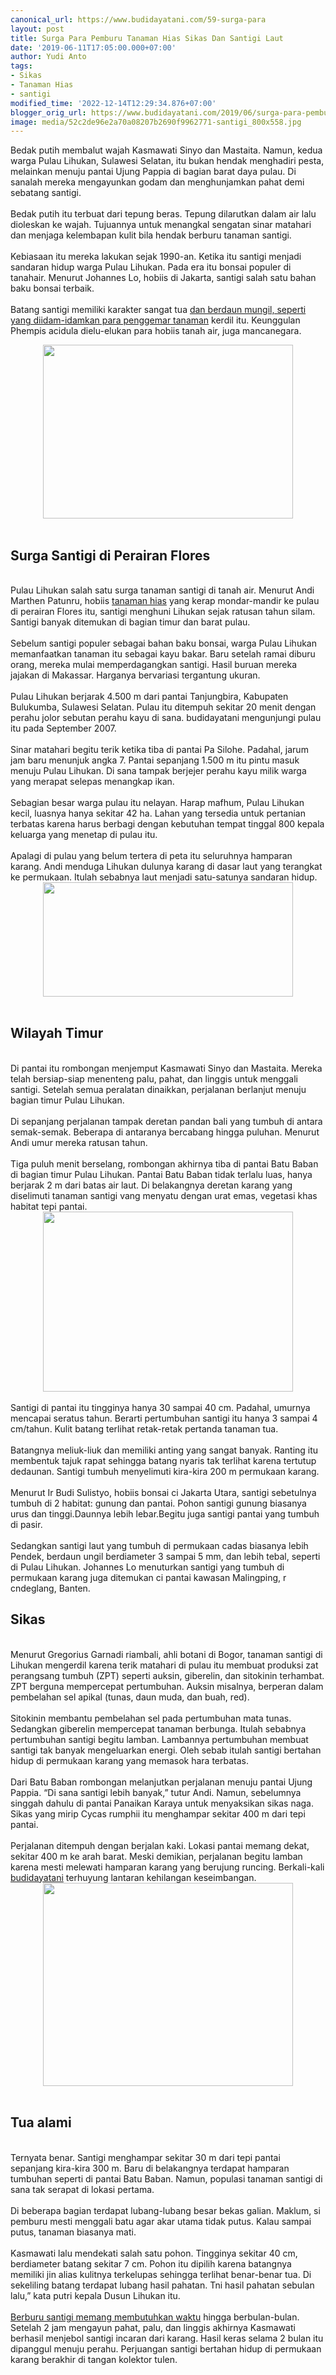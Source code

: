 ```yaml
---
canonical_url: https://www.budidayatani.com/59-surga-para
layout: post
title: Surga Para Pemburu Tanaman Hias Sikas Dan Santigi Laut
date: '2019-06-11T17:05:00.000+07:00'
author: Yudi Anto
tags:
- Sikas
- Tanaman Hias
- santigi
modified_time: '2022-12-14T12:29:34.876+07:00'
blogger_orig_url: https://www.budidayatani.com/2019/06/surga-para-pemburu-tanaman-hias-sikas.html
image: media/52c2de96e2a70a08207b2690f9962771-santigi_800x558.jpg
---
```

Bedak putih membalut wajah Kasmawati Sinyo dan Mastaita. Namun, kedua warga Pulau Lihukan, Sulawesi Selatan, itu bukan hendak menghadiri pesta, melainkan menuju pantai Ujung Pappia di bagian barat daya pulau. Di sanalah mereka mengayunkan godam dan menghunjamkan pahat demi sebatang santigi.<br/><br/>Bedak putih itu terbuat dari tepung beras. Tepung dilarutkan dalam air lalu dioleskan ke wajah. Tujuannya untuk menangkal sengatan sinar matahari dan menjaga kelembapan kulit bila hendak berburu tanaman santigi.<br/><br/>Kebiasaan itu mereka lakukan sejak 1990-an. Ketika itu santigi menjadi sandaran hidup warga Pulau Lihukan. Pada era itu bonsai populer di tanahair. Menurut Johannes Lo, hobiis di Jakarta, santigi salah satu bahan baku bonsai terbaik.<br/><br/>Batang santigi memiliki karakter sangat tua <a style="width: auto !important;" href="https://www.budidayatani.com/2019/07/ciri-ciri-dan-karakteristik-umum-pada.html" data-wpil-post-to-="data-wpil-post-to-">dan berdaun mungil, seperti yang diidam-idamkan para penggemar tanaman</a> kerdil itu. Keunggulan Phempis acidula dielu-elukan para hobiis tanah air, juga mancanegara.<br/><div style="clear: both; text-align: center;"><a style="margin-left: 1em; margin-right: 1em;" href="https://i2.wp.com/1.bp.blogspot.com/-lLlxLjr7ro0/XP97qiO_KYI/AAAAAAAAB1c/h2M11eJJ-VwSmXPTGG-HGQVvj_B4VJ8LQCLcBGAs/s1600/santigi_800x558.jpg?ssl=1"><img src="https://i2.wp.com/1.bp.blogspot.com/-lLlxLjr7ro0/XP97qiO_KYI/AAAAAAAAB1c/h2M11eJJ-VwSmXPTGG-HGQVvj_B4VJ8LQCLcBGAs/s400/santigi_800x558.jpg?resize=400%2C278&amp;ssl=1" width="400" height="278" border="0" data-original-height="558" data-original-width="800" data-recalc-dims="1" /></a></div><br/><h2>Surga Santigi di Perairan Flores</h2><br/>Pulau Lihukan salah satu surga tanaman santigi di tanah air. Menurut Andi Marthen Patunru, hobiis <a style="width: auto !important;" href="https://www.budidayatani.com/hobi/tanaman-hias">tanaman hias</a> yang kerap mondar-mandir ke pulau di perairan Flores itu, santigi menghuni Lihukan sejak ratusan tahun silam. Santigi banyak ditemukan di bagian timur dan barat pulau.<br/><br/>Sebelum santigi populer sebagai bahan baku bonsai, warga Pulau Lihukan memanfaatkan tanaman itu sebagai kayu bakar. Baru setelah ramai diburu orang, mereka mulai memperdagangkan santigi. Hasil buruan mereka jajakan di Makassar. Harganya bervariasi tergantung ukuran.<br/><br/>Pulau Lihukan berjarak 4.500 m dari pantai Tanjungbira, Kabupaten Bulukumba, Sulawesi Selatan. Pulau itu ditempuh sekitar 20 menit dengan perahu jolor sebutan perahu kayu di sana. budidayatani mengunjungi pulau itu pada September 2007.<br/><br/>Sinar matahari begitu terik ketika tiba di pantai Pa Silohe. Padahal, jarum jam baru menunjuk angka 7. Pantai sepanjang 1.500 m itu pintu masuk menuju Pulau Lihukan. Di sana tampak berjejer perahu kayu milik warga yang merapat selepas menangkap ikan.<br/><br/>Sebagian besar warga pulau itu nelayan. Harap mafhum, Pulau Lihukan kecil, luasnya hanya sekitar 42 ha. Lahan yang tersedia untuk pertanian terbatas karena harus berbagi dengan kebutuhan tempat tinggal 800 kepala keluarga yang menetap di pulau itu.<br/><br/>Apalagi di pulau yang belum tertera di peta itu seluruhnya hamparan karang. Andi menduga Lihukan dulunya karang di dasar laut yang terangkat ke permukaan. Itulah sebabnya laut menjadi satu-satunya sandaran hidup.<br/><div style="clear: both; text-align: center;"><a style="margin-left: 1em; margin-right: 1em;" href="https://i0.wp.com/1.bp.blogspot.com/-j3NYGDUlAHk/XP97vnMBxsI/AAAAAAAAB1g/oLa1CAGmwp88A5qAOTcyNL1afl0Dy3Z4ACLcBGAs/s400/santigi2_800x368.jpg?resize=400%2C183&amp;ssl=1"><img class="alignnone" src="https://i0.wp.com/1.bp.blogspot.com/-j3NYGDUlAHk/XP97vnMBxsI/AAAAAAAAB1g/oLa1CAGmwp88A5qAOTcyNL1afl0Dy3Z4ACLcBGAs/s400/santigi2_800x368.jpg?resize=400%2C183&amp;ssl=1" alt="" width="400" height="183" border="0" data-original-height="368" data-original-width="800" data-recalc-dims="1" /></a></div><br/><h2>Wilayah Timur</h2><br/>Di pantai itu rombongan menjemput Kasmawati Sinyo dan Mastaita. Mereka telah bersiap-siap menenteng palu, pahat, dan linggis untuk menggali santigi. Setelah semua peralatan dinaikkan, perjalanan berlanjut menuju bagian timur Pulau Lihukan.<br/><br/>Di sepanjang perjalanan tampak deretan pandan bali yang tumbuh di antara semak-semak. Beberapa di antaranya bercabang hingga puluhan. Menurut Andi umur mereka ratusan tahun.<br/><br/>Tiga puluh menit berselang, rombongan akhirnya tiba di pantai Batu Baban di bagian timur Pulau Lihukan. Pantai Batu Baban tidak terlalu luas, hanya berjarak 2 m dari batas air laut. Di belakangnya deretan karang yang diselimuti tanaman santigi vang menyatu dengan urat emas, vegetasi khas habitat tepi pantai.<br/><div style="clear: both; text-align: center;"><a style="margin-left: 1em; margin-right: 1em;" href="https://i1.wp.com/1.bp.blogspot.com/-JXpR-9hx2qY/XP98TC0zjhI/AAAAAAAAB1o/vcPyfwChM9wE43QqzXDYpo_EagVbEaUEwCLcBGAs/s1600/santigi2_800x578.jpg?ssl=1"><img src="https://i2.wp.com/1.bp.blogspot.com/-JXpR-9hx2qY/XP98TC0zjhI/AAAAAAAAB1o/vcPyfwChM9wE43QqzXDYpo_EagVbEaUEwCLcBGAs/s400/santigi2_800x578.jpg?resize=400%2C288&amp;ssl=1" width="400" height="288" border="0" data-original-height="578" data-original-width="800" data-recalc-dims="1" /></a></div><br/>Santigi di pantai itu tingginya hanya 30 sampai 40 cm. Padahal, umurnya mencapai seratus tahun. Berarti pertumbuhan santigi itu hanya 3 sampai 4 cm/tahun. Kulit batang terlihat retak-retak pertanda tanaman tua.<br/><br/>Batangnya meliuk-liuk dan memiliki anting yang sangat banyak. Ranting itu membentuk tajuk rapat sehingga batang nyaris tak terlihat karena tertutup dedaunan. Santigi tumbuh menyelimuti kira-kira 200 m permukaan karang.<br/><br/>Menurut Ir Budi Sulistyo, hobiis bonsai ci Jakarta Utara, santigi sebetulnya tumbuh di 2 habitat: gunung dan pantai. Pohon santigi gunung biasanya urus dan tinggi.Daunnya lebih lebar.Begitu juga santigi pantai yang tumbuh di pasir.<br/><br/>Sedangkan santigi laut yang tumbuh di permukaan cadas biasanya lebih Pendek, berdaun ungil berdiameter 3 sampai 5 mm, dan lebih tebal, seperti di Pulau Lihukan. Johannes Lo menuturkan santigi yang tumbuh di permukaan karang juga ditemukan ci pantai kawasan Malingping, r cndeglang, Banten.<br/><h2>Sikas</h2><br/>Menurut Gregorius Garnadi riambali, ahli botani di Bogor, tanaman santigi di Lihukan mengerdil karena terik matahari di pulau itu membuat produksi zat perangsang tumbuh (ZPT) seperti auksin, giberelin, dan sitokinin terhambat. ZPT berguna mempercepat pertumbuhan. Auksin misalnya, berperan dalam pembelahan sel apikal (tunas, daun muda, dan buah, red).<br/><br/>Sitokinin membantu pembelahan sel pada pertumbuhan mata tunas. Sedangkan giberelin mempercepat tanaman berbunga. Itulah sebabnya pertumbuhan santigi begitu lamban. Lambannya pertumbuhan membuat santigi tak banyak mengeluarkan energi. Oleh sebab itulah santigi bertahan hidup di permukaan karang yang memasok hara terbatas.<br/><br/>Dari Batu Baban rombongan melanjutkan perjalanan menuju pantai Ujung Pappia. “Di sana santigi lebih banyak,” tutur Andi. Namun, sebelumnya singgah dahulu di pantai Panaikan Karaya untuk menyaksikan sikas naga. Sikas yang mirip Cycas rumphii itu menghampar sekitar 400 m dari tepi pantai.<br/><br/>Perjalanan ditempuh dengan berjalan kaki. Lokasi pantai memang dekat, sekitar 400 m ke arah barat. Meski demikian, perjalanan begitu lamban karena mesti melewati hamparan karang yang berujung runcing. Berkali-kali <a href="https://www.budidayatani.com/">budidayatani</a> terhuyung lantaran kehilangan keseimbangan.<br/><div style="clear: both; text-align: center;"><a style="margin-left: 1em; margin-right: 1em;" href="https://i2.wp.com/1.bp.blogspot.com/-AxGlMYtnRPg/XP98W2RiWtI/AAAAAAAAB1s/keQt7oYwDZQ8JMMdH_DSry5Tw_Qo8MXwwCLcBGAs/s1600/santigi_736x600.jpg?ssl=1"><img src="https://i2.wp.com/1.bp.blogspot.com/-AxGlMYtnRPg/XP98W2RiWtI/AAAAAAAAB1s/keQt7oYwDZQ8JMMdH_DSry5Tw_Qo8MXwwCLcBGAs/s400/santigi_736x600.jpg?resize=400%2C325&amp;ssl=1" width="400" height="325" border="0" data-original-height="600" data-original-width="736" data-recalc-dims="1" /></a></div><br/><h2>Tua alami</h2><br/>Ternyata benar. Santigi menghampar sekitar 30 m dari tepi pantai sepanjang kira-kira 300 m. Baru di belakangnya terdapat hamparan tumbuhan seperti di pantai Batu Baban. Namun, populasi tanaman santigi di sana tak serapat di lokasi pertama.<br/><br/>Di beberapa bagian terdapat lubang-lubang besar bekas galian. Maklum, si pemburu mesti menggali batu agar akar utama tidak putus. Kalau sampai putus, tanaman biasanya mati.<br/><br/>Kasmawati lalu mendekati salah satu pohon. Tingginya sekitar 40 cm, berdiameter batang sekitar 7 cm. Pohon itu dipilih karena batangnya memiliki jin alias kulitnya terkelupas sehingga terlihat benar-benar tua. Di sekeliling batang terdapat lubang hasil pahatan. Tni hasil pahatan sebulan lalu,” kata putri kepala Dusun Lihukan itu.<br/><br/><a href="https://www.budidayatani.com/jangan-sembarang-pilih-sikas-antik.html">Berburu santigi memang membutuhkan waktu</a> hingga berbulan-bulan. Setelah 2 jam mengayun pahat, palu, dan linggis akhirnya Kasmawati berhasil menjebol santigi incaran dari karang. Hasil keras selama 2 bulan itu dipanggul menuju perahu. Perjuangan santigi bertahan hidup di permukaan karang berakhir di tangan kolektor tulen.